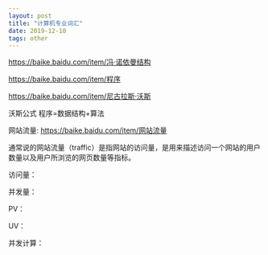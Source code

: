 ```yaml
---
layout: post
title: "计算机专业词汇"
date: 2019-12-10
tags: other
---
```


https://baike.baidu.com/item/冯·诺依曼结构

https://baike.baidu.com/item/程序

https://baike.baidu.com/item/尼古拉斯·沃斯

沃斯公式  程序=数据结构+算法


网站流量: https://baike.baidu.com/item/网站流量

通常说的网站流量（traffic）是指网站的访问量，是用来描述访问一个网站的用户数量以及用户所浏览的网页数量等指标。

访问量：

并发量：

PV：

UV：

并发计算：

